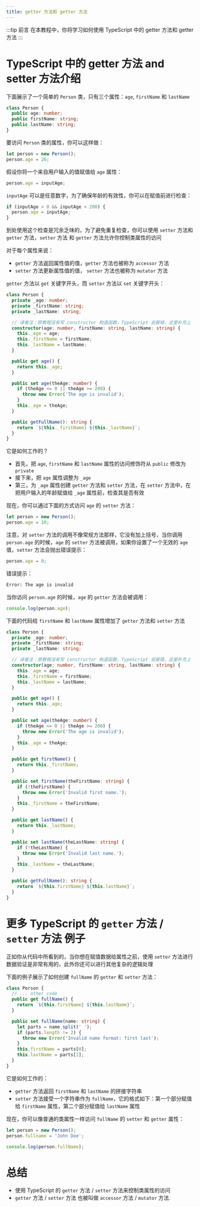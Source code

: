 ```yaml
---
title: getter 方法和 getter 方法
---
```


:::tip 前言
在本教程中，你将学习如何使用 TypeScript 中的 getter 方法和 getter 方法
:::

# TypeScript 中的 getter 方法 and setter 方法介绍

下面展示了一个简单的 `Person` 类，只有三个属性：`age`, `firstName` 和 `lastName`

```ts
class Person {
  public age: number;
  public firstName: string;
  public lastName: string;
}
```

要访问 `Person` 类的属性，你可以这样做：

```ts
let person = new Person();
person.age = 26;
```

假设你将一个来自用户输入的值赋值给 `age` 属性：

```ts
person.age = inputAge;
```

`inputAge` 可以是任意数字，为了确保年龄的有效性，你可以在赋值前进行检查：

```ts
if (inputAge > 0 && inputAge < 200) {
  person.age = inputAge;
}
```

到处使用这个检查是冗余乏味的，为了避免重复检查，你可以使用 `setter` 方法和 `getter` 方法，`setter` 方法 和 `getter` 方法允许你控制类属性的访问

对于每个属性来说：

- `getter` 方法返回属性值的值，`getter` 方法也被称为 `accessor` 方法
- `setter` 方法更新属性值的值， `setter` 方法也被称为 `mutator` 方法

`getter` 方法以 `get` 关键字开头，而 `setter` 方法以 `set` 关键字开头：

```ts
class Person {
  private _age: number;
  private _firstName: string;
  private _lastName: string;

  // 译者注：原教程没有写 constructor 构造函数，TypeScript 会报错，这里补充上
  constructor(age: number, firstName: string, lastName: string) {
    this._age = age;
    this._firstName = firstName;
    this._lastName = lastName;
  }

  public get age() {
    return this._age;
  }

  public set age(theAge: number) {
    if (theAge <= 0 || theAge >= 200) {
      throw new Error('The age is invalid');
    }
    this._age = theAge;
  }

  public getFullName(): string {
    return `${this._firstName} ${this._lastName}`;
  }
}
```

它是如何工作的？

- 首先，把 `age`, `firstName` 和 `lastName` 属性的访问修饰符从 `public` 修改为 `private`
- 接下来，把 `age` 属性调整为 `_age`
- 第三，为 `_age` 属性创建 `getter` 方法和 `setter` 方法，在 `setter` 方法中，在把用户输入的年龄赋值给 `_age` 属性前，检查其是否有效

现在，你可以通过下面的方式访问 `age` 的 `setter` 方法：

```ts
let person = new Person();
person.age = 10;
```

注意，对 `setter` 方法的调用不像常规方法那样，它没有加上括号，当你调用 `person.age` 的时候，`age` 的 `setter` 方法被调用，如果你设置了一个无效的 `age` 值，`setter` 方法会抛出错误提示：

```ts
person.age = 0;
```

错误提示：

```sh
Error: The age is invalid
```

当你访问 `person.age` 的时候，`age` 的 `getter` 方法会被调用：

```ts
console.log(person.age);
```

下面的代码给 `firstName` 和 `lastName` 属性增加了 `getter` 方法和 `setter` 方法

```ts
class Person {
  private _age: number;
  private _firstName: string;
  private _lastName: string;

  // 译者注：原教程没有写 constructor 构造函数，TypeScript 会报错，这里补充上
  constructor(age: number, firstName: string, lastName: string) {
    this._age = age;
    this._firstName = firstName;
    this._lastName = lastName;
  }

  public get age() {
    return this._age;
  }

  public set age(theAge: number) {
    if (theAge <= 0 || theAge >= 200) {
      throw new Error('The age is invalid');
    }
    this._age = theAge;
  }

  public get firstName() {
    return this._firstName;
  }

  public set firstName(theFirstName: string) {
    if (!theFirstName) {
      throw new Error('Invalid first name.');
    }
    this._firstName = theFirstName;
  }

  public get lastName() {
    return this._lastName;
  }

  public set lastName(theLastName: string) {
    if (!theLastName) {
      throw new Error('Invalid last name.');
    }
    this._lastName = theLastName;
  }

  public getFullName(): string {
    return `${this.firstName} ${this.lastName}`;
  }
}
```

# 更多 TypeScript 的 `getter` 方法 / `setter` 方法 例子

正如你从代码中所看到的，当你想在赋值数据给属性之前，使用 `setter` 方法进行数据验证是非常有用的，此外你还可以进行其他复杂的逻辑处理

下面的例子展示了如何创建 `fullName` 的 `getter` 和 `setter` 方法：

```ts
class Person {
  // ... other code
  public get fullName() {
    return `${this.firstName} ${this.lastName}`;
  }

  public set fullName(name: string) {
    let parts = name.split(' ');
    if (parts.length != 2) {
      throw new Error('Invalid name format: first last');
    }
    this.firstName = parts[0];
    this.lastName = parts[1];
  }
}
```

它是如何工作的：

- `getter` 方法返回 `firstName` 和 `lastName` 的拼接字符串
- `setter` 方法接受一个字符串作为 `fullName`，它的格式如下：第一个部分赋值给 `firstName` 属性，第二个部分赋值给 `lastName` 属性

现在，你可以像普通的类属性一样访问 `fullName` 的 `setter` 和 `getter` 属性：

```ts
let person = new Person();
person.fullname = 'John Doe';

console.log(person.fullName);
```

# 总结

- 使用 TypeScript 的 `getter` 方法 / `setter` 方法来控制类属性的访问
- `getter` 方法 / `setter` 方法 也被叫做 `accessor` 方法 / `mutator` 方法.
